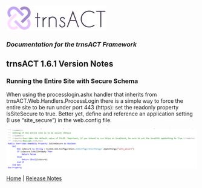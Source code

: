 ![Logo](../img/logo_default.png)  

### *Documentation for the trnsACT Framework*

## trnsACT 1.6.1 Version Notes

### Running the Entire Site with Secure Schema

When using the processlogin.ashx handler that inherits from trnsACT.Web.Handlers.ProcessLogin there is a simple way to force the entire site to be run under port 443 (https): set the readonly property IsSiteSecure to true. Better yet, define and reference an application setting (I use “site_secure”) in the web.config file. 

 ![EmailTemplate](../img/site_secure.png)

[Home](../README.md) \| [Release Notes](releasenotes.md)